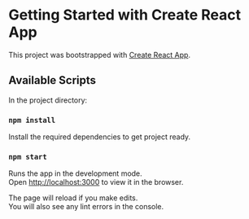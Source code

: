 # Getting Started with Create React App

This project was bootstrapped with [Create React App](https://github.com/facebook/create-react-app).

## Available Scripts

In the project directory:

### `npm install`

Install the required dependencies to get project ready.

### `npm start`

Runs the app in the development mode.\
Open [http://localhost:3000](http://localhost:3000) to view it in the browser.

The page will reload if you make edits.\
You will also see any lint errors in the console.
